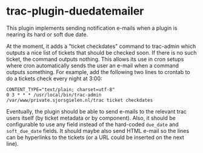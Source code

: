 trac-plugin-duedatemailer
=========================

This plugin implements sending notification e-mails when a plugin is nearing
its hard or soft due date.

At the moment, it adds a "ticket checkdates" command to trac-admin which
outputs a nice list of tickets that should be checked soon.  If there is no
such ticket, the command outputs nothing. This allows its use in cron setups
where cron automatically sends the user an e-mail when a command outputs
something. For example, add the following two lines to crontab to do a tickets
check every night at 3:00:

    CONTENT_TYPE="text/plain; charset=utf-8"
    0 3 * * * /usr/local/bin/trac-admin /var/www/private.sjorsgielen.nl/trac ticket checkdates

Eventually, the plugin should be able to send e-mails to the relevant trac
users itself (by ticket metadata or by component). Also, it should be
configurable to use any field instead of the hard-coded `due_date` and
`soft_due_date` fields. It should maybe also send HTML e-mail so the lines can
be hyperlinks to the tickets (or a URL could be inserted on the next line).
